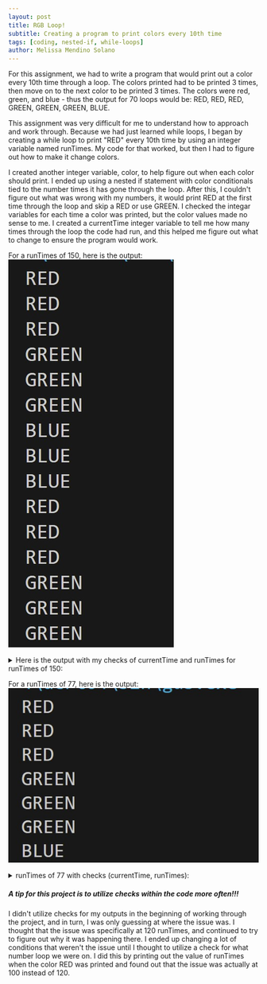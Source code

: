 ```yaml
---
layout: post
title: RGB Loop!
subtitle: Creating a program to print colors every 10th time
tags: [coding, nested-if, while-loops]
author: Melissa Mendino Solano
---
```


For this assignment, we had to write a program that would print out a color every 10th time through a loop. The colors printed had to be printed 3 times, then move on to the next color to be printed 3 times.
The colors were red, green, and blue - thus the output for 70 loops would be: RED, RED, RED, GREEN, GREEN, GREEN, BLUE.

This assignment was very difficult for me to understand how to approach and work through.
Because we had just learned while loops, I began by creating a while loop to print "RED" every 10th time by using an integer variable named runTimes. My code for that worked, but then I had to figure out how to make it change colors.

I created another integer variable, color, to help figure out when each color should print. I ended up using a nested if statement with color conditionals tied to the number times it has gone through the loop. After this, I couldn't figure out what was wrong with my numbers, it would print RED at the first time through the loop and skip a RED or use GREEN. I checked the integar variables for each time a color was printed, but the color values made no sense to me. I created a currentTime integer variable to tell me how many times through the loop the code had run, and this helped me figure out what to change to ensure the program would work.

For a runTimes of 150, here is the output:
![](https://github.com/mmendino/mmendino.github.io/blob/master/assets/img/rgb_150rT.jpg?raw=true)

<details markdown="1">
<summary>Here is the output with my checks of currentTime and runTimes for runTimes of 150:</summary>
![](https://github.com/mmendino/mmendino.github.io/blob/master/assets/img/rgb_150rT_checks.jpg?raw=true)
</details>

For a runTimes of 77, here is the output:
![](https://github.com/mmendino/mmendino.github.io/blob/master/assets/img/rgb_77.jpg?raw=true)

<details markdown="1">
<summary>runTimes of 77 with checks (currentTime, runTimes):</summary>
![](https://github.com/mmendino/mmendino.github.io/blob/master/assets/img/rgb_77rT_checks.jpg?raw=true)
</details>

##### A tip for this project is to utilize checks within the code more often!!!
I didn't utilize checks for my outputs in the beginning of working through the project, and in turn, I was only guessing at where the issue was. I thought that the issue was specifically at 120 runTimes, and continued to try to figure out why it was happening there.
I ended up changing a lot of conditions that weren't the issue until I thought to utilize a check for what number loop we were on.
I did this by printing out the value of runTimes when the color RED was printed and found out that the issue was actually at 100 instead of 120.
